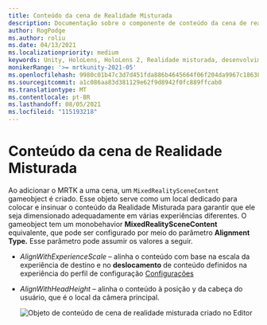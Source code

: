 ```yaml
---
title: Conteúdo da cena de Realidade Misturada
description: Documentação sobre o componente de conteúdo da cena de realidade misturada
author: RogPodge
ms.author: roliu
ms.date: 04/13/2021
ms.localizationpriority: medium
keywords: Unity, HoloLens, HoloLens 2, Realidade misturada, desenvolvimento, MRTK,
monikerRange: '>= mrtkunity-2021-05'
ms.openlocfilehash: 9980c01b47c3d7d451fda886b4645664f06f204da9967c186382878be947d64f
ms.sourcegitcommit: a1c086aa83d381129e62f9d8942f0fc889ffcab0
ms.translationtype: MT
ms.contentlocale: pt-BR
ms.lasthandoff: 08/05/2021
ms.locfileid: "115193218"
---
```

# <a name="mixed-reality-scene-content"></a>Conteúdo da cena de Realidade Misturada

Ao adicionar o MRTK a uma cena, um `MixedRealitySceneContent` gameobject é criado. Esse objeto serve como um local dedicado para colocar e insinuar o conteúdo da Realidade Misturada para garantir que ele seja dimensionado adequadamente em várias experiências diferentes. O gameobject tem um monobehavior **MixedRealitySceneContent** equivalente, que pode ser configurado por meio do parâmetro **Alignment Type.** Esse parâmetro pode assumir os valores a seguir.

* *AlignWithExperienceScale* – alinha o  conteúdo com base na escala da experiência de destino e no **deslocamento** de conteúdo definidos na experiência do perfil de configuração [Configurações](experience-settings.md)
* *AlignWithHeadHeight* – alinha o conteúdo à posição y da cabeça do usuário, que é o local da câmera principal.


  ![Objeto de conteúdo de cena de realidade misturada criado no Editor](../images/experience-settings/MixedRealitySceneContent.png)
